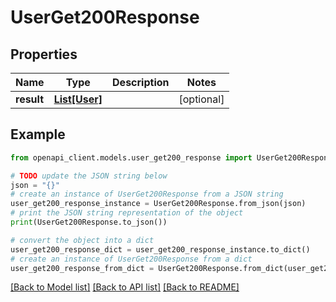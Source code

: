 # UserGet200Response


## Properties

Name | Type | Description | Notes
------------ | ------------- | ------------- | -------------
**result** | [**List[User]**](User.md) |  | [optional] 

## Example

```python
from openapi_client.models.user_get200_response import UserGet200Response

# TODO update the JSON string below
json = "{}"
# create an instance of UserGet200Response from a JSON string
user_get200_response_instance = UserGet200Response.from_json(json)
# print the JSON string representation of the object
print(UserGet200Response.to_json())

# convert the object into a dict
user_get200_response_dict = user_get200_response_instance.to_dict()
# create an instance of UserGet200Response from a dict
user_get200_response_from_dict = UserGet200Response.from_dict(user_get200_response_dict)
```
[[Back to Model list]](../README.md#documentation-for-models) [[Back to API list]](../README.md#documentation-for-api-endpoints) [[Back to README]](../README.md)


